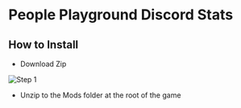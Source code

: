 # People Playground Discord Stats

## How to Install

* Download Zip

![Step 1](https://media.discordapp.net/attachments/996855135164702760/1006277762086092890/unknown.png "1")

* Unzip to the Mods folder at the root of the game

